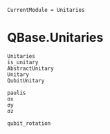 ```@meta
CurrentModule = Unitaries
```

# QBase.Unitaries

```@docs
Unitaries
is_unitary
AbstractUnitary
Unitary
QubitUnitary
```

```@docs
paulis
σx
σy
σz
```

```@docs
qubit_rotation
```
